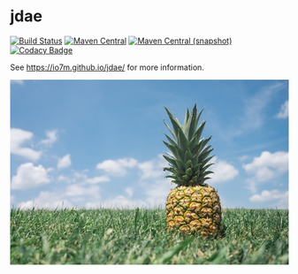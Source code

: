 jdae
===

[![Build Status](https://travis-ci.org/io7m/jdae.svg)](https://travis-ci.org/io7m/jdae)
[![Maven Central](https://maven-badges.herokuapp.com/maven-central/com.io7m.jdae/com.io7m.jdae/badge.png)](https://maven-badges.herokuapp.com/maven-central/com.io7m.jdae/com.io7m.jdae)
[![Maven Central (snapshot)](https://img.shields.io/nexus/s/https/oss.sonatype.org/com.io7m.jdae/com.io7m.jdae.svg?style=flat-square)](https://oss.sonatype.org/content/repositories/snapshots/com/io7m/jdae/)
[![Codacy Badge](https://api.codacy.com/project/badge/Grade/7ba9c2014a7b4ed1a16c968e9af8b983)](https://www.codacy.com/app/github_79/jdae?utm_source=github.com&amp;utm_medium=referral&amp;utm_content=io7m/jdae&amp;utm_campaign=Badge_Grade)

See https://io7m.github.io/jdae/ for more information.

![jdae](./src/site/resources/jdae.jpg?raw=true)
